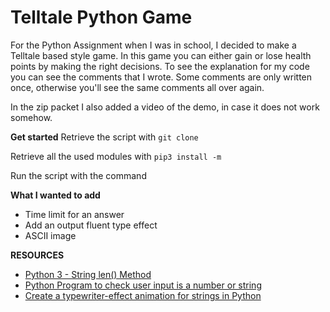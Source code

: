 # Telltale Python Game
For the Python Assignment when I was in school, I decided to make a Telltale based style game. In this game you can either gain or lose health points by making the right decisions. To see the explanation for my code you can see the comments that I wrote. Some comments are only written once, otherwise you'll see the same comments all over again.

In the zip packet I also added a video of the demo, in case it does not work somehow.

**Get started**
Retrieve the script with `git clone`

Retrieve all the used modules with `pip3 install -m`

Run the script with the command

**What I wanted to add**
- Time limit for an answer
- Add an output fluent type effect
- ASCII image

**RESOURCES**
- [Python 3 - String len() Method](https://www.tutorialspoint.com/python3/string_len.html)
- [Python Program to check user input is a number or string](https://pynative.com/python-check-user-input-is-number-or-string/)
- [Create a typewriter-effect animation for strings in Python](https://stackoverflow.com/questions/19911346/create-a-typewriter-effect-animation-for-strings-in-python)
